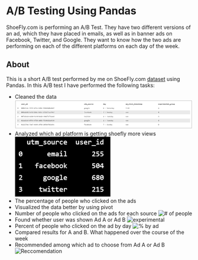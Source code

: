 # A/B Testing Using Pandas

ShoeFly.com is performing an A/B Test. They have two different versions of an ad, which they have placed in emails, as well as in banner ads on Facebook, Twitter, and Google. They want to know how the two ads are performing on each of the different platforms on each day of the week.

## About

This is a short A/B test performed by me on ShoeFly.com [dataset](https://github.com/Gonnuru/A-B_Testing_Pandas/blob/master/ad_clicks.csv) using Pandas. In this A/B test I have performed the following tasks:
- Cleaned the data ![Data](https://github.com/Gonnuru/A-B_Testing_Pandas/blob/master/output_images/data.jpg)
- Analyzed which ad platform is getting shoefly more views 
![Ad Platform Analysis](https://github.com/Gonnuru/A-B_Testing_Pandas/blob/master/output_images/ad_platform_analysis.jpg)
- The percentage of people who clicked on the ads 
- Visualized the data better by using pivot 
- Number of people who clicked on the ads for each source ![# of people]()
- Found whether user was shown Ad A or Ad B ![experimental]()
- Percent of people who clicked on the ad by day ![% by ad]()
- Compared results for A and B. What happened over the course of the week
- Recommended among which ad to choose from Ad A or Ad B ![Reccomendation]()
